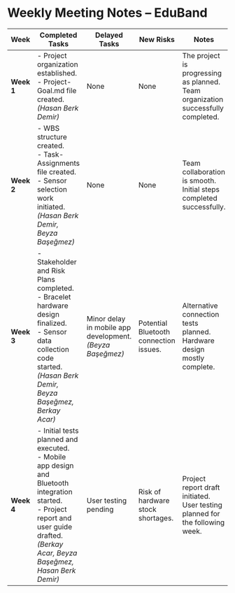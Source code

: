 # Weekly Meeting Notes – EduBand

| **Week** | **Completed Tasks** | **Delayed Tasks** | **New Risks** | **Notes** |
|----------|---------------------|-------------------|---------------|-----------|
| **Week 1** | - Project organization established. <br> - Project-Goal.md file created. <br> _(Hasan Berk Demir)_ | None | None | The project is progressing as planned. Team organization successfully completed. |
| **Week 2** | - WBS structure created. <br> - Task-Assignments file created. <br> - Sensor selection work initiated. <br> _(Hasan Berk Demir, Beyza Başeğmez)_ | None | None | Team collaboration is smooth. Initial steps completed successfully. |
| **Week 3** | - Stakeholder and Risk Plans completed. <br> - Bracelet hardware design finalized. <br> - Sensor data collection code started. <br> _(Hasan Berk Demir, Beyza Başeğmez, Berkay Acar)_ | Minor delay in mobile app development. _(Beyza Başeğmez)_ | Potential Bluetooth connection issues. | Alternative connection tests planned. Hardware design mostly complete. |
| **Week 4** | - Initial tests planned and executed. <br> - Mobile app design and Bluetooth integration started. <br> - Project report and user guide drafted. <br> _(Berkay Acar, Beyza Başeğmez, Hasan Berk Demir)_ | User testing pending | Risk of hardware stock shortages. | Project report draft initiated. User testing planned for the following week. |

